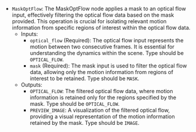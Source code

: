 - `MaskOptFlow`: The MaskOptFlow node applies a mask to an optical flow input, effectively filtering the optical flow data based on the mask provided. This operation is crucial for isolating relevant motion information from specific regions of interest within the optical flow data.
    - Inputs:
        - `optical_flow` (Required): The optical flow input represents the motion between two consecutive frames. It is essential for understanding the dynamics within the scene. Type should be `OPTICAL_FLOW`.
        - `mask` (Required): The mask input is used to filter the optical flow data, allowing only the motion information from regions of interest to be retained. Type should be `MASK`.
    - Outputs:
        - `OPTICAL_FLOW`: The filtered optical flow data, where motion information is retained only for the regions specified by the mask. Type should be `OPTICAL_FLOW`.
        - `PREVIEW_IMAGE`: A visualization of the filtered optical flow, providing a visual representation of the motion information retained by the mask. Type should be `IMAGE`.
